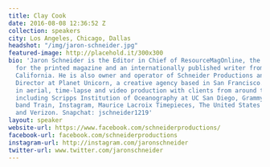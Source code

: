 ```yaml
---
title: Clay Cook
date: 2016-08-08 12:36:52 Z
collection: speakers
city: Los Angeles, Chicago, Dallas
headshot: "/img/jaron-schneider.jpg"
featured-image: http://placehold.it/300x300
bio: 'Jaron Schneider is the Editor in Chief of ResourceMagOnline, the Tech Editor
  for the printed magazine and an internationally published writer from San Francisco,
  California. He is also owner and operator of Schneider Productions and the Creative
  Director at Planet Unicorn, a creative agency based in San Francisco. Jaron specializes
  in aerial, time-lapse and video production with clients from around the United States
  including Scripps Institution of Oceanography at UC San Diego, Grammy Award-Winning
  band Train, Instagram, Maurice Lacroix Timepieces, The United States Air Force Thunderbirds,
  and Verizon. Snapchat: jschneider1219'
layout: speaker
website-url: https://www.facebook.com/schneiderproductions/
facebook-url: facebook.com/schneiderproductions
instagram-url: http://instagram.com/jaronschneider
twitter-url: www.twitter.com/jaronschneider
---
```


